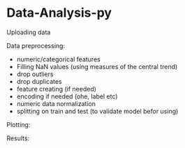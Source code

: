 # Data-Analysis-py

Uploading data

Data preprocessing: 
  - numeric/categorical features
  - Filling NaN values (using measures of the central trend)
  - drop outliers 
  - drop duplicates 
  - feature creating (if needed)
  - encoding if needed (ohe, label etc)
  - numeric data normalization
  - splitting on train and test (to validate model befor using)
 
Plotting:

Results:
